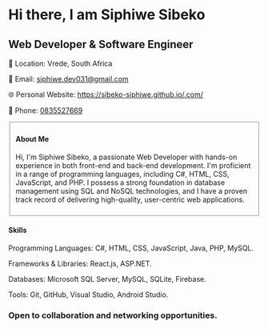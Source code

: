 <h1>Hi there, I am Siphiwe Sibeko</h1>

<h2>Web Developer & Software Engineer</h2>

📍 Location: Vrede, South Africa

📧 Email: siphiwe.dev031@gmail.com

🌐 Personal Website: https://sibeko-siphiwe.github.io/.com/

📱 Phone: <a href="tel:+27835527669">0835527669 </a>


<section>

  <fieldset>

 <h4>About Me</h4>
 
  Hi, I'm Siphiwe Sibeko, a passionate Web Developer with hands-on experience in both front-end and back-end development. I'm proficient in a range of programming languages,   including C#, HTML, CSS, JavaScript, and PHP. I possess a strong foundation in database management using SQL and NoSQL technologies, and I have a proven track record of      delivering high-quality, user-centric web applications.
    
  </fieldset>
  
</section>


<h4>Skills</h4>

Programming Languages: C#, HTML, CSS, JavaScript, Java, PHP, MySQL.

Frameworks & Libraries: React.js, ASP.NET.

Databases: Microsoft SQL Server, MySQL, SQLite, Firebase.

Tools: Git, GitHub, Visual Studio, Android Studio.

<h3>Open to collaboration and networking opportunities.</h3>
